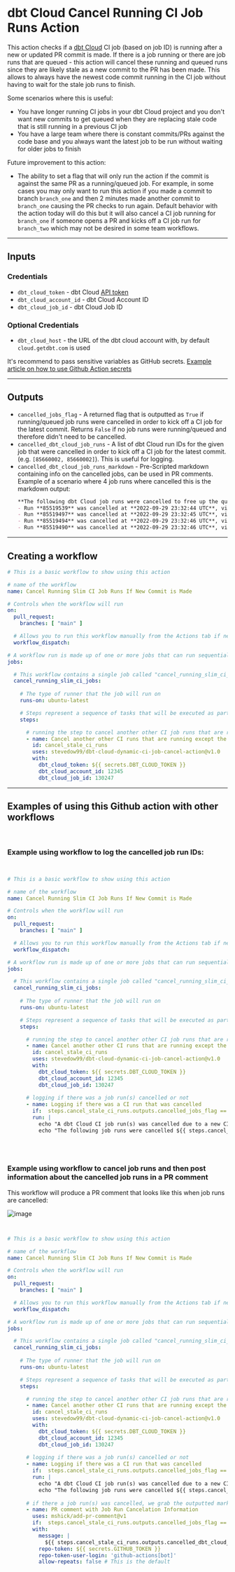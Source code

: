 # dbt Cloud Cancel Running CI Job Runs Action


This action checks if a [dbt Cloud](https://cloud.getdbt.com) CI job (based on job ID) is running after a new or updated PR commit is made. If there is a job running or there are job runs that are queued - this action will cancel these running and queued runs since they are likely stale as a new commit to the PR has been made. This allows to always have the newest code commit running in the CI job without having to wait for the stale job runs to finish.


Some scenarios where this is useful:
- You have longer running CI jobs in your dbt Cloud project and you don't want new commits to get queued when they are replacing stale code that is still running in a previous CI job
- You have a large team where there is constant commits/PRs against the code base and you always want the latest job to be run without waiting for older jobs to finish

Future improvement to this action: 
- The ability to set a flag that will only run the action if the commit is against the same PR as a running/queued job. For example, in some cases you may only want to run this action if you made a commit to branch `branch_one` and then 2 minutes made another commit to `branch_one` causing the PR checks to run again. Default behavior with the action today will do this but it will also cancel a CI job running for `branch_one` if someone opens a PR and kicks off a CI job run for `branch_two` which may not be desired in some team workflows. 

___

## **Inputs**

### Credentials

- `dbt_cloud_token` - dbt Cloud [API token](https://docs.getdbt.com/docs/dbt-cloud/dbt-cloud-api/service-tokens)
- `dbt_cloud_account_id` - dbt Cloud Account ID
- `dbt_cloud_job_id` - dbt Cloud Job ID

### Optional Credentials
- `dbt_cloud_host` - the URL of the dbt cloud account with, by default `cloud.getdbt.com` is used

It's recommend to pass sensitive variables as GitHub secrets. [Example article on how to use Github Action secrets](https://www.theserverside.com/blog/Coffee-Talk-Java-News-Stories-and-Opinions/GitHub-Actions-Secrets-Example-Token-Tutorial)

___

## **Outputs**
- `cancelled_jobs_flag` - A returned flag that is outputted as `True` if running/queued job runs were cancelled in order to kick off a CI job for the latest commit. Returns `False` if no job runs were running/queued and therefore didn't need to be cancelled.
- `cancelled_dbt_cloud_job_runs` - A list of dbt Cloud run IDs for the given job that were cancelled in order to kick off a CI job for the latest commit. (e.g. `[85660002, 85660002]`). This is useful for logging. 
- `cancelled_dbt_cloud_job_runs_markdown` - Pre-Scripted markdown containing info on the cancelled jobs, can be used in PR comments. Example of a scenario where 4 job runs where cancelled this is the markdown output:
    ```md
    **The following dbt Cloud job runs were cancelled to free up the queue for the new CI job on the current PR:**
    - Run **85519539** was cancelled at **2022-09-29 23:32:44 UTC**, view this run in dbt Cloud [here](https://cloud.getdbt.com/next/deploy/12345/projects/161955/runs/85519539/)
    - Run **85519497** was cancelled at **2022-09-29 23:32:45 UTC**, view this run in dbt Cloud [here](https://cloud.getdbt.com/next/deploy/12345/projects/161955/runs/85519497/)
    - Run **85519494** was cancelled at **2022-09-29 23:32:46 UTC**, view this run in dbt Cloud [here](https://cloud.getdbt.com/next/deploy/12345/projects/161955/runs/85519494/)
    - Run **85519490** was cancelled at **2022-09-29 23:32:46 UTC**, view this run in dbt Cloud [here](https://cloud.getdbt.com/next/deploy/12345/projects/161955/runs/85519490/) 
    ```

___


## **Creating a workflow**
```yaml
# This is a basic workflow to show using this action

# name of the workflow
name: Cancel Running Slim CI Job Runs If New Commit is Made

# Controls when the workflow will run
on:
  pull_request:
    branches: [ "main" ]

  # Allows you to run this workflow manually from the Actions tab if needed
  workflow_dispatch:

# A workflow run is made up of one or more jobs that can run sequentially or in parallel
jobs:

  # This workflow contains a single job called "cancel_running_slim_ci_jobs"
  cancel_running_slim_ci_jobs:
  
    # The type of runner that the job will run on
    runs-on: ubuntu-latest

    # Steps represent a sequence of tasks that will be executed as part of the job
    steps:

      # running the step to cancel another other CI job runs that are running except the latest
      - name: Cancel another other CI runs that are running except the latest run
        id: cancel_stale_ci_runs
        uses: stevedow99/dbt-cloud-dynamic-ci-job-cancel-action@v1.0
        with:
          dbt_cloud_token: ${{ secrets.DBT_CLOUD_TOKEN }}
          dbt_cloud_account_id: 12345
          dbt_cloud_job_id: 130247
```
___
## **Examples of using this Github action with other workflows**

<br>

### Example using workflow to log the cancelled job run IDs:
```yaml


# This is a basic workflow to show using this action

# name of the workflow
name: Cancel Running Slim CI Job Runs If New Commit is Made

# Controls when the workflow will run
on:
  pull_request:
    branches: [ "main" ]

  # Allows you to run this workflow manually from the Actions tab if needed
  workflow_dispatch:

# A workflow run is made up of one or more jobs that can run sequentially or in parallel
jobs:

  # This workflow contains a single job called "cancel_running_slim_ci_jobs"
  cancel_running_slim_ci_jobs:
  
    # The type of runner that the job will run on
    runs-on: ubuntu-latest

    # Steps represent a sequence of tasks that will be executed as part of the job
    steps:

      # running the step to cancel another other CI job runs that are running except the latest
      - name: Cancel another other CI runs that are running except the latest run
        id: cancel_stale_ci_runs
        uses: stevedow99/dbt-cloud-dynamic-ci-job-cancel-action@v1.0
        with:
          dbt_cloud_token: ${{ secrets.DBT_CLOUD_TOKEN }}
          dbt_cloud_account_id: 12345
          dbt_cloud_job_id: 130247
          
      # logging if there was a job run(s) cancelled or not
      - name: Logging if there was a CI run that was cancelled
        if:  steps.cancel_stale_ci_runs.outputs.cancelled_jobs_flag == 'True'
        run: |
          echo "A dbt Cloud CI job run(s) was cancelled due to a new CI run being triggered"
          echo "The following job runs were cancelled ${{ steps.cancel_stale_ci_runs.outputs.cancelled_dbt_cloud_job_runs }}"
      
```
<br>

### Example using workflow to cancel job runs and then post information about the cancelled job runs in a PR comment 

This workflow will produce a PR comment that looks like this when job runs are cancelled:

![image](./documentation_pics/image_1.png)



```yaml


# This is a basic workflow to show using this action

# name of the workflow
name: Cancel Running Slim CI Job Runs If New Commit is Made

# Controls when the workflow will run
on:
  pull_request:
    branches: [ "main" ]

  # Allows you to run this workflow manually from the Actions tab if needed
  workflow_dispatch:

# A workflow run is made up of one or more jobs that can run sequentially or in parallel
jobs:

  # This workflow contains a single job called "cancel_running_slim_ci_jobs"
  cancel_running_slim_ci_jobs:
  
    # The type of runner that the job will run on
    runs-on: ubuntu-latest

    # Steps represent a sequence of tasks that will be executed as part of the job
    steps:

      # running the step to cancel another other CI job runs that are running except the latest
      - name: Cancel another other CI runs that are running except the latest run
        id: cancel_stale_ci_runs
        uses: stevedow99/dbt-cloud-dynamic-ci-job-cancel-action@v1.0
        with:
          dbt_cloud_token: ${{ secrets.DBT_CLOUD_TOKEN }}
          dbt_cloud_account_id: 12345
          dbt_cloud_job_id: 130247
          
      # logging if there was a job run(s) cancelled or not
      - name: Logging if there was a CI run that was cancelled
        if:  steps.cancel_stale_ci_runs.outputs.cancelled_jobs_flag == 'True'
        run: |
          echo "A dbt Cloud CI job run(s) was cancelled due to a new CI run being triggered"
          echo "The following job runs were cancelled ${{ steps.cancel_stale_ci_runs.outputs.cancelled_dbt_cloud_job_runs }}"
          
      # if there a job run(s) was cancelled, we grab the outputted markdown and put it into a PR comment for logging
      - name: PR comment with Job Run Cancelation Information
        uses: mshick/add-pr-comment@v1
        if:  steps.cancel_stale_ci_runs.outputs.cancelled_jobs_flag == 'True'
        with:
          message: |
            ${{ steps.cancel_stale_ci_runs.outputs.cancelled_dbt_cloud_job_runs_markdown }}
          repo-token: ${{ secrets.GITHUB_TOKEN }}
          repo-token-user-login: 'github-actions[bot]'
          allow-repeats: false # This is the default
      
```
